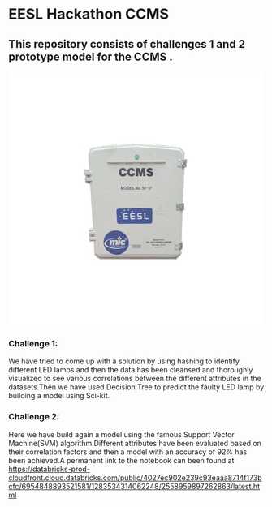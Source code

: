 # EESL Hackathon CCMS

## This repository consists of challenges 1 and 2 prototype model for the CCMS .

![Test Image](https://github.com/anaballe/EEFL_Hackathon_CCMS/blob/master/mic-ccms-4-h-centralised-control-and-monitoring-system.jpg)

### Challenge 1:
We have tried to come up with a solution by using hashing to identify different LED lamps and then the data has been cleansed and thoroughly visualized to see various correlations between the different attributes in the datasets.Then we have used Decision Tree to predict the faulty LED lamp by building a model using Sci-kit.

### Challenge 2:
Here we have build again a model using the famous Support Vector Machine(SVM) algorithm.Different attributes have been evaluated based on their correlation factors and then a model with an accuracy of 92% has been achieved.A permanent link to the notebook can been found at https://databricks-prod-cloudfront.cloud.databricks.com/public/4027ec902e239c93eaaa8714f173bcfc/6954848893521581/1283534314062248/2558959897262863/latest.html

